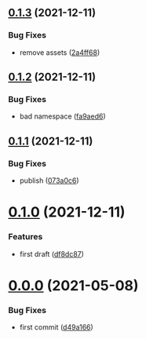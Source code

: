 ## [0.1.3](https://github.com/tencodigo/ten-property-panel/compare/v0.1.2...v0.1.3) (2021-12-11)


### Bug Fixes

* remove assets ([2a4ff68](https://github.com/tencodigo/ten-property-panel/commit/2a4ff68c6abc805b7c1a9d2b99a541e6d904c712))



## [0.1.2](https://github.com/tencodigo/ten-property-panel/compare/v0.1.1...v0.1.2) (2021-12-11)


### Bug Fixes

* bad namespace ([fa9aed6](https://github.com/tencodigo/ten-property-panel/commit/fa9aed694c2ad1879f2e04ba721a89c02e092713))



## [0.1.1](https://github.com/tencodigo/ten-property-panel/compare/v0.1.0...v0.1.1) (2021-12-11)


### Bug Fixes

* publish ([073a0c6](https://github.com/tencodigo/ten-property-panel/commit/073a0c6de96d93ff77df378c61dde77dc0608390))



# [0.1.0](https://github.com/tencodigo/ten-property-panel/compare/v0.0.0...v0.1.0) (2021-12-11)


### Features

* first draft ([df8dc87](https://github.com/tencodigo/ten-property-panel/commit/df8dc874116ae43c4a3411c6b96fdea0d5a4abae))



# [0.0.0](https://github.com/tencodigo/ten-property-panel/compare/d49a166d87b5f38f07a9fd1f86e9e5f7d28f852e...v0.0.0) (2021-05-08)


### Bug Fixes

* first commit ([d49a166](https://github.com/tencodigo/ten-property-panel/commit/d49a166d87b5f38f07a9fd1f86e9e5f7d28f852e))



